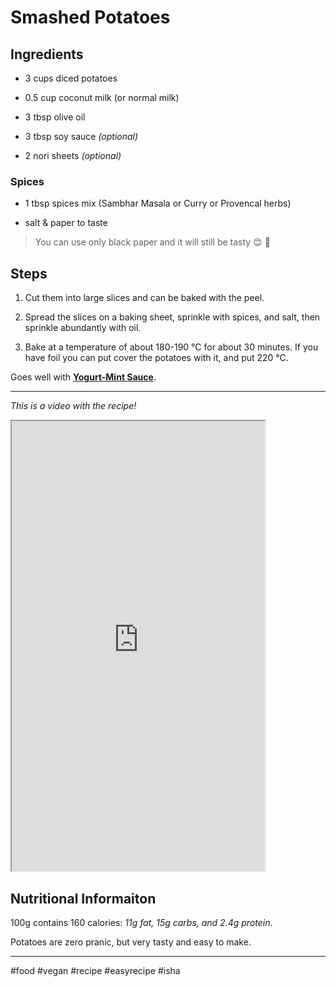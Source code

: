 # Smashed Potatoes

## **Ingredients**

*   3 cups diced potatoes
    
*   0.5 cup coconut milk (or normal milk)
    
*   3 tbsp olive oil
    
*   3 tbsp soy sauce *(optional)*
    
*   2 nori sheets *(optional)*
    

### Spices

*   1 tbsp spices mix (Sambhar Masala or Curry or Provencal herbs)
    
*   salt & paper to taste
    

> You can use only black paper and it will still be tasty 😊 🙏

## Steps

1.  Cut them into large slices and can be baked with the peel.
    
2.  Spread the slices on a baking sheet, sprinkle with spices, and salt, then sprinkle abundantly with oil.
    
3.  Bake at a temperature of about 180-190 °C for about 30 minutes. If you have foil you can put cover the potatoes with it, and put 220 °C.
    

Goes well with [**Yogurt-Mint Sauce**](https://pranic-diet.com/yogurt-mint-sauce).

* * *

*This is a video with the recipe!*

<iframe width="405" height="720" src="https://www.youtube.com/embed/vozxQ9_FH90"></iframe>

## **Nutritional Informaiton**

100g contains 160 calories: *11g fat, 15g carbs, and 2.4g protein*.

Potatoes are zero pranic, but very tasty and easy to make.

* * *

#food #vegan #recipe #easyrecipe #isha